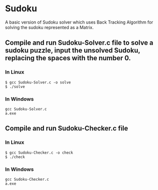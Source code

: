 # Sudoku 
A basic version of Sudoku solver which uses Back Tracking Algorithm for solving the sudoku represented as a Matrix. 

## Compile and run **Sudoku-Solver.c** file to solve a sudoku puzzle, input the unsolved Sudoku, replacing the spaces with the number 0.
### In Linux
```
$ gcc Sudoku-Solver.c -o solve
$ ./solve
```
### In Windows
```
gcc Sudoku-Solver.c 
a.exe
```

## Compile and run **Sudoku-Checker.c** file 
### In Linux
```
$ gcc Sudoku-Checker.c -o check
$ ./check
```
### In Windows 
```
gcc Sudoku-Checker.c
a.exe 
```
